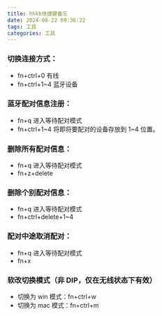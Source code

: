 ```yaml
---
title: hhkb快捷键备忘
date: 2024-08-22 09:36:22
tags: 工具
categories: 工具
---
```


### 切换连接方式：

- fn+ctrl+0 有线
- fn+ctrl+1~4 蓝牙设备

### 蓝牙配对信息注册：

- fn+q 进入等待配对模式
- fn+ctrl+1~4 将即将要配对的设备存放到 1~4 位置。

### 删除所有配对信息：

- fn+q 进入等待配对模式
- fn+z+delete

### 删除个别配对信息：

- fn+q 进入等待配对模式
- fn+ctrl+delete+1~4

### 配对中途取消配对：

- fn+q 进入等待配对模式
- fn+x

### 软改切换模式（非 DIP，仅在无线状态下有效）

- 切换为 win 模式：fn+ctrl+w
- 切换为 mac 模式：fn+ctrl+m
